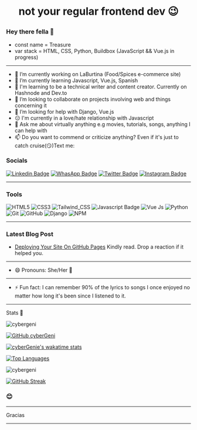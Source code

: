 # <p align="center">not your regular frontend dev 😉</p>

### Hey there fella 👋

- const name = Treasure
- var stack = HTML, CSS, Python, Buildbox (JavaScript && Vue.js in progress)

***
- 🔭 I’m currently working on LaBurtina (Food/Spices e-commerce site)
- 🌱 I’m currently learning Javascript,  Vue.js, Spanish
- 📝 I'm learning to be a technical writer and content creator.  Currently on Hashnode and Dev.to
- 👯 I’m looking to collaborate on projects involving web and things concerning it
- 🤔 I’m looking for help with Django, Vue.js
- 😑 I'm currently in a love/hate relationship with Javascript
- 💬 Ask me about virtually anything e.g movies, tutorials, songs, anything I can help with
- 📫 Do you want to commend or criticize anything? Even if it's just to catch cruise(😏)Text me: 

### Socials 
[![Linkedin Badge](https://img.shields.io/badge/-Treasure_A.-0e76a8?style=flat&labelColor=0e76a8&logo=linkedin&logoColor=white)](https://www.linkedin.com/in/treasure-ajefu)
[![WhasApp Badge](https://img.shields.io/badge/-@cyberGenie-43D854?style=flat&labelColor=43D854&logo=whatsapp&logoColor=white)](https://wa.me/2349098746099?text=Hi%20Treasure,%20I%20found%20your%20link%20on%20your%20GitHub%20profile,%20care%20for%20a%20little%20chit-chat?%20My%20name%20is%20%20%20) 
[![Twitter Badge](https://img.shields.io/badge/-@cyberGenie-1ca0f1?style=flat&labelColor=1ca0f1&logo=twitter&logoColor=white)](https://twitter.com/cybergenie_) 
[![Instagram Badge](https://img.shields.io/badge/-@cyberGenie-e84393?style=flat&labelColor=e84393&logo=instagram&logoColor=white)](https://instagram.com/cybergenie_) 

***
### Tools 
![HTML5](https://img.shields.io/badge/html5-%23E34F26.svg?style=for-the-badge&logo=html5&logoColor=white)
![CSS3](https://img.shields.io/badge/css3-%231572B6.svg?style=for-the-badge&logo=css3&logoColor=white)
![Tailwind_CSS](https://img.shields.io/badge/Tailwind_CSS-38B2AC?style=for-the-badge&logo=tailwind-css&logoColor=white)
![Javascript Badge](https://img.shields.io/badge/-Javascript-F0DB4F?style=for-the-badge&labelColor=F0DB4F&logo=javascript&logoColor=black) 
![Vue Js](https://img.shields.io/badge/Vue-41b883?style=for-the-badge&logo=vue.js&logoColor=white)
![Python](https://img.shields.io/badge/python-3670A0?style=for-the-badge&logo=python&logoColor=ffdd54)
![Git](https://img.shields.io/badge/git-%23F05033.svg?style=for-the-badge&logo=git&logoColor=white)
![GitHub](https://img.shields.io/badge/github-%23121011.svg?style=for-the-badge&logo=github&logoColor=white)
![Django](https://img.shields.io/badge/django-%23092E20.svg?style=for-the-badge&logo=django&logoColor=white)
![NPM](https://img.shields.io/badge/NPM-%23000000.svg?style=for-the-badge&logo=npm&logoColor=white)

***

### Latest Blog Post 
- [Deploying Your Site On GitHub Pages](https://cybergenie.hashnode.dev/deploying-your-website-using-github-pages)
Kindly read. Drop a reaction if it helped you.

*** 
- 😄 Pronouns: She/Her 👧
***
- ⚡ Fun fact: I can remember 90% of the lyrics to songs I once enjoyed no matter how long it's been since I listened to it.
***
Stats 🤩

  <img src="https://komarev.com/ghpvc/?username=cybergeni" alt="cybergeni" />
  
  [![GitHub cyberGeni](https://img.shields.io/github/followers/cybergeni?label=Follow%20me&style=flat)](https://github.com/cybergeni)
  
  [![cyberGenie's wakatime stats](https://github-readme-stats.vercel.app/api/wakatime?username=cybergenie&layout=compact&theme=solarized-dark&hide_border=true)](https://github.com/anuraghazra/github-readme-stats)
 
  [![Top Languages](https://github-readme-stats.vercel.app/api/top-langs/?username=cybergeni&layout=compact&theme=solarized-dark&hide_border=true)](https://github.com/cybergeni/)
  
  <img src="https://github-readme-stats.vercel.app/api?username=cybergeni&show_icons=true&theme=solarized-dark&hide_border=true" alt="cybergeni" />

  [![GitHub Streak](http://github-readme-streak-stats.herokuapp.com?user=CyberGeni&show_icons=true&theme=solarized-dark&hide_border=true&date_format=M%20j%5B%2C%20Y%5D)](https://git.io/streak-stats)

### 😊

***

Gracias

***
